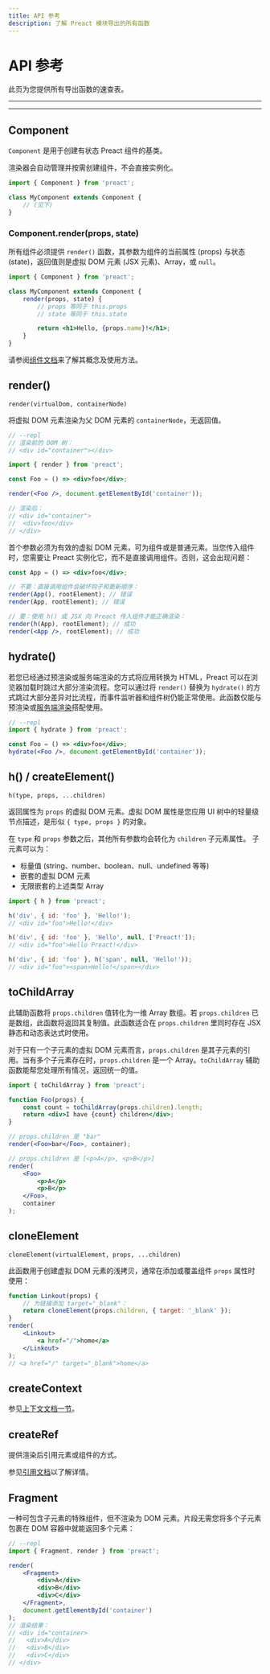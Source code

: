 ```yaml
---
title: API 参考
description: 了解 Preact 模块导出的所有函数
---
```


# API 参考

此页为您提供所有导出函数的速查表。

---

<toc></toc>

---

## Component

`Component` 是用于创建有状态 Preact 组件的基类。

渲染器会自动管理并按需创建组件，不会直接实例化。

```js
import { Component } from 'preact';

class MyComponent extends Component {
	// (见下)
}
```

### Component.render(props, state)

所有组件必须提供 `render()` 函数，其参数为组件的当前属性 (props) 与状态 (state)，返回值则是虚拟 DOM 元素 (JSX 元素)、Array，或 `null`。

```jsx
import { Component } from 'preact';

class MyComponent extends Component {
	render(props, state) {
		// props 等同于 this.props
		// state 等同于 this.state

		return <h1>Hello, {props.name}!</h1>;
	}
}
```

请参阅[组件文档](/guide/v10/components)来了解其概念及使用方法。

## render()

`render(virtualDom, containerNode)`

将虚拟 DOM 元素渲染为父 DOM 元素的 `containerNode`，无返回值。

```jsx
// --repl
// 渲染前的 DOM 树：
// <div id="container"></div>

import { render } from 'preact';

const Foo = () => <div>foo</div>;

render(<Foo />, document.getElementById('container'));

// 渲染后：
// <div id="container">
//  <div>foo</div>
// </div>
```

首个参数必须为有效的虚拟 DOM 元素，可为组件或是普通元素。当您传入组件时，您需要让 Preact 实例化它，而不是直接调用组件。否则，这会出现问题：

```jsx
const App = () => <div>foo</div>;

// 不要：直接调用组件会破坏钩子和更新顺序：
render(App(), rootElement); // 错误
render(App, rootElement); // 错误

// 要：使用 h() 或 JSX 向 Preact 传入组件才能正确渲染：
render(h(App), rootElement); // 成功
render(<App />, rootElement); // 成功
```

## hydrate()

若您已经通过预渲染或服务端渲染的方式将应用转换为 HTML，Preact 可以在浏览器加载时跳过大部分渲染流程。您可以通过将 `render()` 替换为 `hydrate()` 的方式跳过大部分差异对比流程，而事件监听器和组件树仍能正常使用。此函数仅能与预渲染或[服务端渲染](/guide/v10/server-side-rendering)搭配使用。

```jsx
// --repl
import { hydrate } from 'preact';

const Foo = () => <div>foo</div>;
hydrate(<Foo />, document.getElementById('container'));
```

## h() / createElement()

`h(type, props, ...children)`

返回属性为 `props` 的虚拟 DOM 元素。虚拟 DOM 属性是您应用 UI 树中的轻量级节点描述，是形似 `{ type, props }` 的对象。

在 `type` 和 `props` 参数之后，其他所有参数均会转化为 `children` 子元素属性。
子元素可以为：

- 标量值 (string、number、boolean、null、undefined 等等)
- 嵌套的虚拟 DOM 元素
- 无限嵌套的上述类型 Array

```js
import { h } from 'preact';

h('div', { id: 'foo' }, 'Hello!');
// <div id="foo">Hello!</div>

h('div', { id: 'foo' }, 'Hello', null, ['Preact!']);
// <div id="foo">Hello Preact!</div>

h('div', { id: 'foo' }, h('span', null, 'Hello!'));
// <div id="foo"><span>Hello!</span></div>
```

## toChildArray

此辅助函数将 `props.children` 值转化为一维 Array 数组。若 `props.children` 已是数组，此函数将返回其复制值。此函数适合在 `props.children` 里同时存在 JSX 静态和动态表达式时使用。

对于只有一个子元素的虚拟 DOM 元素而言，`props.children` 是其子元素的引用。当有多个子元素存在时，`props.children` 是一个 Array。`toChildArray` 辅助函数能帮您处理所有情况，返回统一的值。

```jsx
import { toChildArray } from 'preact';

function Foo(props) {
	const count = toChildArray(props.children).length;
	return <div>I have {count} children</div>;
}

// props.children 是 "bar"
render(<Foo>bar</Foo>, container);

// props.children 是 [<p>A</p>, <p>B</p>]
render(
	<Foo>
		<p>A</p>
		<p>B</p>
	</Foo>,
	container
);
```

## cloneElement

`cloneElement(virtualElement, props, ...children)`

此函数用于创建虚拟 DOM 元素的浅拷贝，通常在添加或覆盖组件 `props` 属性时使用：

```jsx
function Linkout(props) {
	// 为链接添加 target="_blank"：
	return cloneElement(props.children, { target: '_blank' });
}
render(
	<Linkout>
		<a href="/">home</a>
	</Linkout>
);
// <a href="/" target="_blank">home</a>
```

## createContext

参见[上下文文档一节](/guide/v10/context#createcontext)。

## createRef

提供渲染后引用元素或组件的方式。

参见[引用文档](/guide/v10/refs#createref)以了解详情。

## Fragment

一种可包含子元素的特殊组件，但不渲染为 DOM 元素。片段无需您将多个子元素包裹在 DOM 容器中就能返回多个元素：

```jsx
// --repl
import { Fragment, render } from 'preact';

render(
	<Fragment>
		<div>A</div>
		<div>B</div>
		<div>C</div>
	</Fragment>,
	document.getElementById('container')
);
// 渲染结果：
// <div id="container>
//   <div>A</div>
//   <div>B</div>
//   <div>C</div>
// </div>
```
